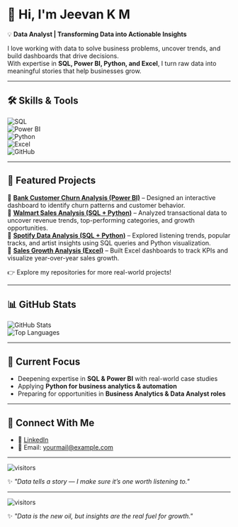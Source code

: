# 👋 Hi, I'm Jeevan K M  

💡 **Data Analyst | Transforming Data into Actionable Insights**  

I love working with data to solve business problems, uncover trends, and build dashboards that drive decisions.  
With expertise in **SQL, Power BI, Python, and Excel**, I turn raw data into meaningful stories that help businesses grow.  

---

## 🛠️ Skills & Tools  
![SQL](https://img.shields.io/badge/SQL-336791?style=for-the-badge&logo=postgresql&logoColor=white)  
![Power BI](https://img.shields.io/badge/Power%20BI-F2C811?style=for-the-badge&logo=powerbi&logoColor=black)  
![Python](https://img.shields.io/badge/Python-3776AB?style=for-the-badge&logo=python&logoColor=white)  
![Excel](https://img.shields.io/badge/Excel-217346?style=for-the-badge&logo=microsoft-excel&logoColor=white)  
![GitHub](https://img.shields.io/badge/GitHub-181717?style=for-the-badge&logo=github&logoColor=white)  

---

## 📌 Featured Projects  

🔹 [**Bank Customer Churn Analysis (Power BI)**](#) – Designed an interactive dashboard to identify churn patterns and customer behavior.  
🔹 [**Walmart Sales Analysis (SQL + Python)**](#) – Analyzed transactional data to uncover revenue trends, top-performing categories, and growth opportunities.  
🔹 [**Spotify Data Analysis (SQL + Python)**](#) – Explored listening trends, popular tracks, and artist insights using SQL queries and Python visualization.  
🔹 [**Sales Growth Analysis (Excel)**](#) – Built Excel dashboards to track KPIs and visualize year-over-year sales growth.  

👉 Explore my repositories for more real-world projects!  

---

## 📊 GitHub Stats  

![GitHub Stats](https://github-readme-stats.vercel.app/api?username=Jeevankm7&show_icons=true&theme=tokyonight)  
![Top Languages](https://github-readme-stats.vercel.app/api/top-langs/?username=Jeevankm7&layout=compact&theme=tokyonight)  

---

## 🎯 Current Focus  
- Deepening expertise in **SQL & Power BI** with real-world case studies  
- Applying **Python for business analytics & automation**  
- Preparing for opportunities in **Business Analytics & Data Analyst roles**  

---

## 🤝 Connect With Me  
- 💼 [LinkedIn](https://linkedin.com/in/your-link)  
- 📧 Email: yourmail@example.com  

---

![visitors](https://visitor-badge.laobi.icu/badge?page_id=Jeevankm7)  

✨ *"Data tells a story — I make sure it’s one worth listening to."*  


---

![visitors](https://visitor-badge.laobi.icu/badge?page_id=Jeevankm7)  

✨ *"Data is the new oil, but insights are the real fuel for growth."*  
